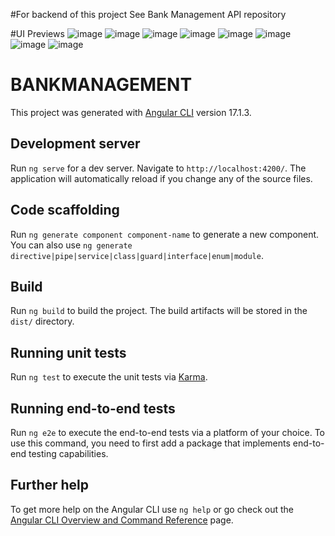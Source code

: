 #For backend of this project 
See Bank Management API repository

#UI Previews
![image](https://github.com/yash-hu/Bank-management-frontend/assets/127395005/40cdb50e-a143-4bdd-ab6c-9431d879d9f6)
![image](https://github.com/yash-hu/Bank-management-frontend/assets/127395005/d131fe00-7de6-4a5e-9a32-0a5ca6930891)
![image](https://github.com/yash-hu/Bank-management-frontend/assets/127395005/2f368abf-b967-47ed-bca8-3fefa2a760bb)
![image](https://github.com/yash-hu/Bank-management-frontend/assets/127395005/1715eecc-dbed-4c58-b9d6-0403419aa742)
![image](https://github.com/yash-hu/Bank-management-frontend/assets/127395005/87d365f6-3d6e-4cc5-a795-af4c6be57256)
![image](https://github.com/yash-hu/Bank-management-frontend/assets/127395005/fe2048d5-b38c-4cdc-9cfc-4790493011ea)
![image](https://github.com/yash-hu/Bank-management-frontend/assets/127395005/caeffb71-5c0a-4406-84ef-cc1b21865441)
![image](https://github.com/yash-hu/Bank-management-frontend/assets/127395005/301a25d0-feb4-44ab-9085-d0d5a8e0875a)





# BANKMANAGEMENT

This project was generated with [Angular CLI](https://github.com/angular/angular-cli) version 17.1.3.

## Development server

Run `ng serve` for a dev server. Navigate to `http://localhost:4200/`. The application will automatically reload if you change any of the source files.

## Code scaffolding

Run `ng generate component component-name` to generate a new component. You can also use `ng generate directive|pipe|service|class|guard|interface|enum|module`.

## Build

Run `ng build` to build the project. The build artifacts will be stored in the `dist/` directory.

## Running unit tests

Run `ng test` to execute the unit tests via [Karma](https://karma-runner.github.io).

## Running end-to-end tests

Run `ng e2e` to execute the end-to-end tests via a platform of your choice. To use this command, you need to first add a package that implements end-to-end testing capabilities.

## Further help

To get more help on the Angular CLI use `ng help` or go check out the [Angular CLI Overview and Command Reference](https://angular.io/cli) page.
